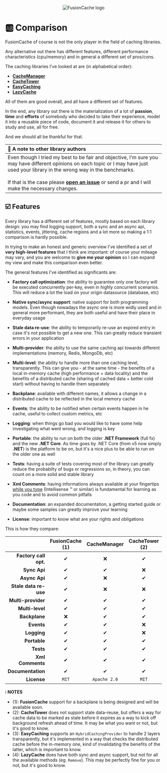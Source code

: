 <div align="center">

![FusionCache logo](logo-128x128.png)

</div>

# :ab: Comparison

FusionCache of course is not the only player in the field of caching libraries.

Any alternative out there has different features, different performance characteristics (cpu/memory) and in general a different set of pros/cons.

The caching libraries I've looked at are (in alphabetical order):

- [**CacheManager**](https://github.com/MichaCo/CacheManager)
- [**CacheTower**](https://github.com/TurnerSoftware/CacheTower)
- [**EasyCaching**](https://github.com/dotnetcore/EasyCaching)
- [**LazyCache**](https://github.com/alastairtree/LazyCache)

All of them are good overall, and all have a different set of features.

In the end, any library out there is the materialization of a lot of **passion**, **time** and **efforts** of somebody who decided to take their experience, model it into a reusable piece of code, document it and release it for others to study and use, all for free.

And we should all be thankful for that.

| :loudspeaker: A note to other library authors |
| :--- |
| Even though I tried my best to be fair and objective, I'm sure you may have different opinions on each topic or I may have just used your library in the wrong way in the benchmarks. <br/> <br/> If that is the case please [**open an issue**](https://github.com/jodydonetti/ZiggyCreatures.FusionCache/issues/new) or send a pr and I will make the necessary changes. |

## :ballot_box_with_check: Features

Every library has a different set of features, mostly based on each library design: you may find logging support, both a sync and an async api, statistics, events, jittering, cache regions and a lot more so making a 1:1 comparison is hardly possible.

In trying to make an honest and generic overview I've identified a set of **very high-level features** that I think are important: of course your mileage may vary, and you are welcome to **give me your opinion** so I can expand my view and make this comparison even better.

The general features I've identified as significants are:

- **Factory call optimization**: the ability to guarantee only one factory will be executed concurrently per-key, even in highly concurrent scenarios. This will reduce a lot the load on your origin datasource (database, etc)

- **Native sync/async support**: native support for both programming models. Even though nowadays the async one is more widly used and in general more performant, they are both useful and have their place in everyday usage

- **Stale data re-use**: the ability to temporarily re-use an expired entry in case it's not possible to get a new one. This can greatly reduce transient errors in your application

- **Multi-provider**: the abilty to use the same caching api towards different implementations (memory, Redis, MongoDb, etc)

- **Multi-level**: the ability to handle more than one caching level, transparently. This can give you - at the same time - the benefits of a local in-memory cache (high performance + data locality) and the benefits of a distributed cache (sharing of cached data + better cold start) without having to handle them separately

- **Backplane**: available with different names, it allows a change in a distributed cache to be reflected in the local memory cache

- **Events**: the ability to be notified when certain events happen in he cache, useful to collect custom metrics, etc

- **Logging**: when things go bad you would like to have some help investigating what went wrong, and logging is key

- **Portable**: the ability to run on both the older **.NET Framework** (full fx) and the new **.NET Core**. As time goes by .NET Core (from v5 now simply **.NET**) is the platform to be on, but it's a nice plus to be able to run on the older one as well

- **Tests**: having a suite of tests covering most of the library can greatly reduce the probabilty of bugs or regressions so, in theory, you can count on a more solid and stable library

- **Xml Comments**: having informations always available at your fingertips [while you type](https://docs.microsoft.com/en-us/dotnet/csharp/codedoc) (Intellisense :tm: or similar) is fundamental for learning as you code and to avoid common pitfalls

- **Documentation**: an expanded documentation, a getting started guide or maybe some samples can greatly improve your learning

- **License**: important to know what are your rights and obligations

This is how they compare:

|                       | FusionCache (1) | CacheManager | CacheTower (2) | EasyCaching (3) | LazyCache (4) |
| ---:                  | :---:           | :---:        | :---:          | :---:           |:---:          |
| **Factory call opt.** | ✔              | ❌           | ✔             | ✔               | ✔            |
| **Sync Api**          | ✔              | ✔            | ❌            | ✔               | ✔            |
| **Async Api**         | ✔              | ❌           | ✔             | ✔               | ⚠            |
| **Stale data re-use** | ✔              | ❌           | ❌            | ❌              | ❌           |
| **Multi-provider**    | ✔              | ✔            | ✔             | ✔               | ❌           |
| **Multi-level**       | ✔              | ✔            | ✔             | ⚠               | ❌           |
| **Backplane**         | ❌             | ✔            | ✔             | ✔               | ❌           |
| **Events**            | ✔              | ✔            | ❌            | ❌              | ❌           |
| **Logging**           | ✔              | ✔            | ❌            | ✔               | ❌           |
| **Portable**          | ✔              | ✔            | ✔             | ✔               | ✔            |
| **Tests**             | ✔              | ✔            | ✔             | ✔               | ✔            |
| **Xml Comments**      | ✔              | ✔            | ✔             | ✔               | ❌           |
| **Documentation**     | ✔              | ✔            | ✔             | ✔               | ✔            |
| **License**           | `MIT`           | `Apache 2.0` | `MIT`          | `MIT`           | `MIT`         |

:information_source: **NOTES**
- (1): **FusionCache** support for a backplane is being designed and will be available soon.
- (2): **CacheTower** does not support stale data-reuse, but offers a way for cache data to be marked as stale before it expires as a way to kick off background refresh ahead of time. It may be what you want or not, but it's good to know.
- (3): **EasyCaching** supports an `HybridCachingProvider` to handle 2 layers transparently, but it's implemented in a way that checks the distributed cache before the in-memory one, kind of invalidating the benefits of the latter, which is important to know.
- (4): **LazyCache** does have both sync and async support, but not for all the available methods (eg. `Remove`). This may be perfectly fine for you or not, but it's good to know.

